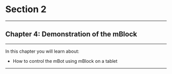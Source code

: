# Section 2

---

## Chapter 4: Demonstration of the mBlock

---

In this chapter you will learn about:

* How to control the mBot using mBlock on a tablet

---



